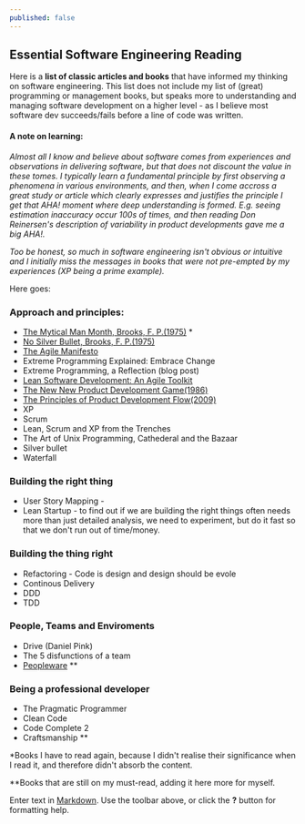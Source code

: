```yaml
---
published: false
---
```


## Essential Software Engineering Reading

Here is a **list of classic articles and books** that have informed my thinking on software engineering. This list does not include my list of (great) programming or management books, but speaks more to understanding and managing software development on a higher level - as I believe most software dev succeeds/fails before a line of code was written.

#### A note on learning:
*Almost all I know and believe about software comes from experiences and observations in delivering software, but that does not discount the value in these tomes. I typically learn a fundamental principle by first observing a phenomena in various environments, and then, when I come accross a great study or article which clearly expresses and justifies the principle I get that AHA! moment where deep understanding is formed. E.g. seeing estimation inaccuracy occur 100s of times, and then reading Don Reinersen's description of variability in product developments gave me a big AHA!.*

*Too be honest, so much in software engineering isn't obvious or intuitive and I initially miss the messages in books that were not pre-empted by my experiences (XP being a prime example).*

Here goes:

### Approach and principles:
* [The Mytical Man Month, Brooks, F. P.(1975)](http://www.amazon.com/The-Mythical-Man-Month-Engineering-Anniversary/dp/0201835959) *
* [No Silver Bullet, Brooks, F. P.(1975)](http://faculty.salisbury.edu/~xswang/Research/Papers/SERelated/no-silver-bullet.pdf)
* [The Agile Manifesto](http://www.agilemanifesto.org/)
* Extreme Programming Explained: Embrace Change
* Extreme Programming, a Reflection (blog post)
* [Lean Software Development: An Agile Toolkit](http://www.amazon.com/Lean-Software-Development-Agile-Toolkit/dp/0321150783)
* [The New New Product Development Game(1986)](https://hbr.org/1986/01/the-new-new-product-development-game)
* [The Principles of Product Development Flow(2009)](http://www.amazon.com/The-Principles-Product-Development-Flow/dp/1935401009)
* XP
* Scrum
* Lean, Scrum and XP from the Trenches
* The Art of Unix Programming, Cathederal and the Bazaar
* Silver bullet
* Waterfall

### Building the right thing
* User Story Mapping - 
* Lean Startup - to find out if we are building the right things often needs more than just detailed analysis, we need to experiment, but do it fast so that we don't run out of time/money.

### Building the thing right
* Refactoring - Code is design and design should be evole
* Continous Delivery
* DDD
* TDD

### People, Teams and Enviroments
* Drive (Daniel Pink)
* The 5 disfunctions of a team
* [Peopleware](http://www.amazon.com/dp/0932633439/) **

### Being a professional developer
* The Pragmatic Programmer
* Clean Code
* Code Complete 2
* Craftsmanship **

*Books I have to read again, because I didn't realise their significance when I read it, and therefore didn't absorb the content.

**Books that are still on my must-read, adding it here more for myself.




Enter text in [Markdown](http://daringfireball.net/projects/markdown/). Use the toolbar above, or click the **?** button for formatting help.
